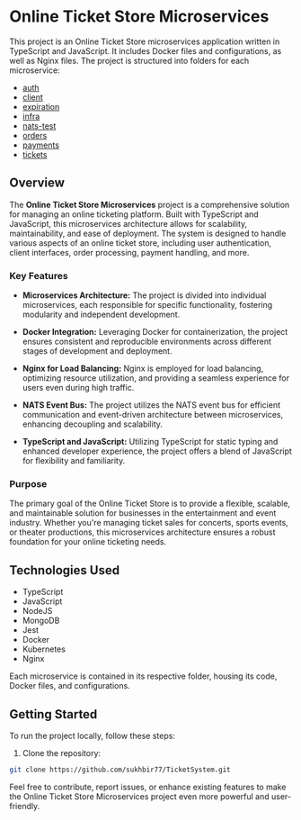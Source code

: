# Online Ticket Store Microservices

This project is an Online Ticket Store microservices application written in TypeScript and JavaScript. It includes Docker files and configurations, as well as Nginx files. The project is structured into folders for each microservice:

- [auth](./auth)
- [client](./client)
- [expiration](./expiration)
- [infra](./infra)
- [nats-test](./nats-test)
- [orders](./orders)
- [payments](./payments)
- [tickets](./tickets)

## Overview

The **Online Ticket Store Microservices** project is a comprehensive solution for managing an online ticketing platform. Built with TypeScript and JavaScript, this microservices architecture allows for scalability, maintainability, and ease of deployment. The system is designed to handle various aspects of an online ticket store, including user authentication, client interfaces, order processing, payment handling, and more.

### Key Features

- **Microservices Architecture:** The project is divided into individual microservices, each responsible for specific functionality, fostering modularity and independent development.

- **Docker Integration:** Leveraging Docker for containerization, the project ensures consistent and reproducible environments across different stages of development and deployment.

- **Nginx for Load Balancing:** Nginx is employed for load balancing, optimizing resource utilization, and providing a seamless experience for users even during high traffic.

- **NATS Event Bus:** The project utilizes the NATS event bus for efficient communication and event-driven architecture between microservices, enhancing decoupling and scalability.

- **TypeScript and JavaScript:** Utilizing TypeScript for static typing and enhanced developer experience, the project offers a blend of JavaScript for flexibility and familiarity.

### Purpose

The primary goal of the Online Ticket Store is to provide a flexible, scalable, and maintainable solution for businesses in the entertainment and event industry. Whether you're managing ticket sales for concerts, sports events, or theater productions, this microservices architecture ensures a robust foundation for your online ticketing needs.

## Technologies Used

- TypeScript
- JavaScript
- NodeJS
- MongoDB
- Jest
- Docker
- Kubernetes
- Nginx


Each microservice is contained in its respective folder, housing its code, Docker files, and configurations.

## Getting Started

To run the project locally, follow these steps:

1. Clone the repository:

```bash
git clone https://github.com/sukhbir77/TicketSystem.git
```

Feel free to contribute, report issues, or enhance existing features to make the Online Ticket Store Microservices project even more powerful and user-friendly.



